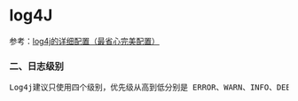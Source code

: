 # log4J
参考：[log4j的详细配置（最省心完美配置）](https://www.cnblogs.com/juddhu/archive/2013/07/14/3189177.html)
### 二、日志级别
<pre>
Log4j建议只使用四个级别，优先级从高到低分别是 ERROR、WARN、INFO、DEBUG。
</pre>